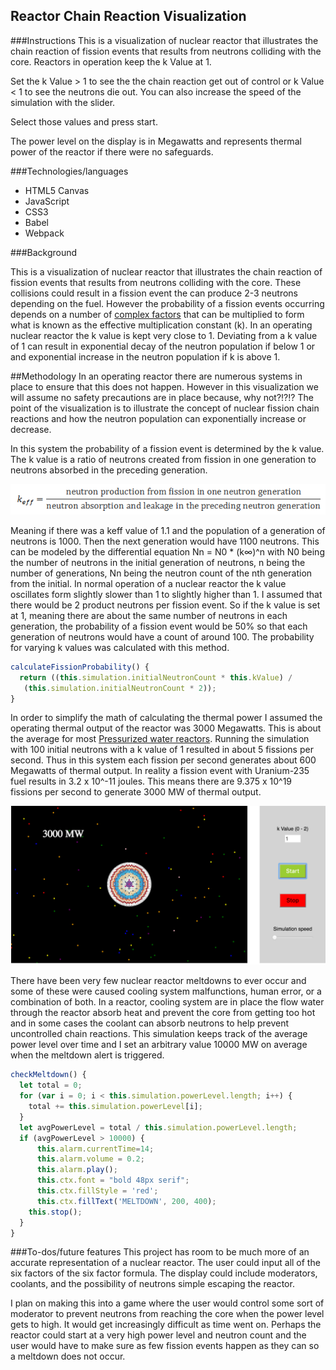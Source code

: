 Reactor Chain Reaction Visualization
------
###Instructions
This is a visualization of nuclear reactor that illustrates the chain
reaction of fission events that results from neutrons colliding with the
core. Reactors in operation keep the k Value at 1.

Set the k Value > 1 to see the the chain reaction get out of control or
k Value < 1 to see the neutrons die out. You can also increase the speed
of the simulation with the slider.

Select those values and press start.

The power level on the display is in Megawatts and represents thermal
power of the reactor if there were no safeguards.

###Technologies/languages
- HTML5 Canvas
- JavaScript
- CSS3
- Babel
- Webpack

###Background

This is a visualization of nuclear reactor that illustrates the chain reaction of fission events that results from neutrons colliding with the core. These collisions could result in a fission event the can produce 2-3 neutrons depending on the fuel. However the probability of a fission events occurring depends on a number of [complex factors](https://en.wikipedia.org/wiki/Six_factor_formula) that can be multiplied to form what is known as the effective multiplication constant (k). In an operating nuclear reactor the k value is kept very close to 1. Deviating from a k value of 1 can result in exponential decay of the neutron population if below 1 or and exponential increase in the neutron population if k is above 1.

##Methodology
In an operating reactor there are numerous systems in place to ensure that this does not happen. However in this visualization we will assume no safety precautions are in place because, why not?!?!? The point of the visualization is to illustrate the concept of nuclear fission chain reactions and how the neutron population can exponentially increase or decrease.

In this system the probability of a fission event is determined by the k value. The k value is a ratio of
neutrons created from fission in one generation to neutrons absorbed in the preceding generation.

![keff formula](assets/effective-multiplication-factor.png)

Meaning if there was a keff value of 1.1 and the population of a generation of neutrons is 1000. Then the next generation would have 1100 neutrons. This can be modeled by the differential equation
Nn = N0 * (k∞)^n with N0 being the number of neutrons in the initial generation of neutrons, n being the number of generations, Nn being the neutron count of the nth generation from the initial. In normal operation of a nuclear reactor the k value oscillates form slightly slower than 1 to slightly higher than 1. I assumed that there would be 2 product neutrons per fission event. So if the k value is set at 1, meaning there are about the same number of neutrons in each generation, the probability of a fission event would be 50% so that each generation of neutrons would have a count of around 100. The probability for varying k values was calculated with this method.

```javascript
calculateFissionProbability() {
  return ((this.simulation.initialNeutronCount * this.kValue) /
   (this.simulation.initialNeutronCount * 2));
}
```


In order to simplify the math of calculating the thermal power I assumed the operating thermal output of the reactor was 3000 Megawatts. This is about the average for most [Pressurized water reactors](https://en.wikipedia.org/wiki/Pressurized_water_reactor). Running the simulation with 100 initial neutrons with a k value of 1 resulted in about 5 fissions per second. Thus in this system each fission per second generates about 600 Megawatts of thermal output. In reality a fission event with Uranium-235 fuel results in 3.2 x 10^-11 joules. This means there are 9.375 x 10^19 fissions per second to generate 3000 MW of thermal output.

![steady-state](assets/steady-state.png)

There have been very few nuclear reactor meltdowns to ever occur and some of these were caused cooling system malfunctions, human error, or a combination of both. In a reactor, cooling system are in place the flow water through the reactor absorb heat and prevent the core from getting too hot and in some cases the coolant can absorb neutrons to help prevent uncontrolled chain reactions. This simulation keeps track of the average power level over time and I set an arbitrary value 10000 MW on average when the meltdown alert is triggered.

```javascript
checkMeltdown() {
  let total = 0;
  for (var i = 0; i < this.simulation.powerLevel.length; i++) {
    total += this.simulation.powerLevel[i];
  }
  let avgPowerLevel = total / this.simulation.powerLevel.length;
  if (avgPowerLevel > 10000) {
      this.alarm.currentTime=14;
      this.alarm.volume = 0.2;
      this.alarm.play();
      this.ctx.font = "bold 48px serif";
      this.ctx.fillStyle = 'red';
      this.ctx.fillText('MELTDOWN', 200, 400);
    this.stop();
  }
}
```

###To-dos/future features
This project has room to be much more of an accurate representation of a nuclear reactor.
The user could input all of the six factors of the six factor formula. The display could include
moderators, coolants, and the possibility of neutrons simple escaping the reactor.

I plan on making this into a game where the user would control some sort of moderator to prevent neutrons from reaching the core when the power level gets to high. It would get increasingly difficult as time went on. Perhaps the reactor could start at a very high power level and neutron count and the user would have to make sure as few fission events happen as they can so a meltdown does not occur.
